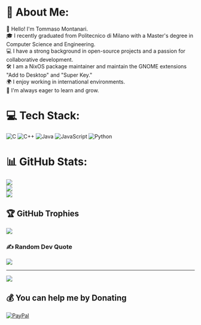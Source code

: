 # 💫 About Me:
👋 Hello! I'm Tommaso Montanari.<br>🎓 I recently graduated from Politecnico di Milano with a Master's degree in Computer Science and Engineering.<br>💻 I have a strong background in open-source projects and a passion for collaborative development.<br>🛠️ I am a NixOS package maintainer and maintain the GNOME extensions "Add to Desktop" and "Super Key."<br>🌍 I enjoy working in international environments.<br>🌱 I'm always eager to learn and grow.


# 💻 Tech Stack:
![C](https://img.shields.io/badge/c-%2300599C.svg?style=for-the-badge&logo=c&logoColor=white) ![C++](https://img.shields.io/badge/c++-%2300599C.svg?style=for-the-badge&logo=c%2B%2B&logoColor=white) ![Java](https://img.shields.io/badge/java-%23ED8B00.svg?style=for-the-badge&logo=openjdk&logoColor=white) ![JavaScript](https://img.shields.io/badge/javascript-%23323330.svg?style=for-the-badge&logo=javascript&logoColor=%23F7DF1E) ![Python](https://img.shields.io/badge/python-3670A0?style=for-the-badge&logo=python&logoColor=ffdd54)
# 📊 GitHub Stats:
![](https://github-readme-stats.vercel.app/api?username=Tommimon&theme=dark&hide_border=true&include_all_commits=true&count_private=false)<br/>
![](https://nirzak-streak-stats.vercel.app/?user=Tommimon&theme=dark&hide_border=true)<br/>
![](https://github-readme-stats.vercel.app/api/top-langs/?username=Tommimon&theme=dark&hide_border=true&include_all_commits=true&count_private=false&layout=compact)

## 🏆 GitHub Trophies
![](https://github-profile-trophy.vercel.app/?username=Tommimon&theme=radical&no-frame=true&no-bg=true&margin-w=4)

### ✍️ Random Dev Quote
![](https://quotes-github-readme.vercel.app/api?type=horizontal&theme=radical)

---
[![](https://visitcount.itsvg.in/api?id=Tommimon&icon=0&color=0)](https://visitcount.itsvg.in)

  ## 💰 You can help me by Donating
  [![PayPal](https://img.shields.io/badge/PayPal-00457C?style=for-the-badge&logo=paypal&logoColor=white)](https://paypal.me/tommimon) 

  
<!-- Proudly created with GPRM ( https://gprm.itsvg.in ) -->
